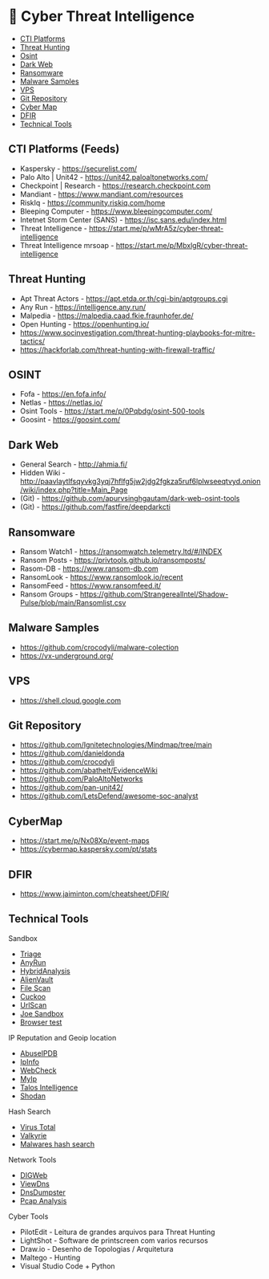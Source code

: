 # 🔎 Cyber Threat Intelligence 
* [CTI Platforms](#threat-intel)
* [Threat Hunting](#threat-hunting)
* [Osint](#Osint)
* [Dark Web](#dark-web)
* [Ransomware](#ransomware)
* [Malware Samples](#malware-samples)
* [VPS](#vps)
* [Git Repository](#git-repository)
* [Cyber Map](#cyber-map)
* [DFIR](#dfir)
* [Technical Tools](#technical-tools)

## CTI Platforms (Feeds) 

- Kaspersky - https://securelist.com/
- Palo Alto | Unit42 - https://unit42.paloaltonetworks.com/
- Checkpoint | Research - https://research.checkpoint.com
- Mandiant - https://www.mandiant.com/resources
- RiskIq - https://community.riskiq.com/home
- Bleeping Computer - https://www.bleepingcomputer.com/
- Intetnet Storm Center (SANS) - https://isc.sans.edu/index.html
- Threat Intelligence - https://start.me/p/wMrA5z/cyber-threat-intelligence
- Threat Intelligence mrsoap - https://start.me/p/MbxlgR/cyber-threat-intelligence

## Threat Hunting

- Apt Threat Actors - https://apt.etda.or.th/cgi-bin/aptgroups.cgi
- Any Run - https://intelligence.any.run/
- Malpedia - https://malpedia.caad.fkie.fraunhofer.de/
- Open Hunting - https://openhunting.io/
- https://www.socinvestigation.com/threat-hunting-playbooks-for-mitre-tactics/
- https://hackforlab.com/threat-hunting-with-firewall-traffic/

## OSINT

- Fofa - https://en.fofa.info/
- Netlas - https://netlas.io/
- Osint Tools - https://start.me/p/0Pqbdg/osint-500-tools
- Goosint - https://goosint.com/

## Dark Web

- General Search - http://ahmia.fi/
- Hidden Wiki - http://paavlaytlfsqyvkg3yqj7hflfg5jw2jdg2fgkza5ruf6lplwseeqtvyd.onion/wiki/index.php?title=Main_Page
- (Git) - https://github.com/apurvsinghgautam/dark-web-osint-tools
- (Git) - https://github.com/fastfire/deepdarkcti

## Ransomware

- Ransom Watch1 - https://ransomwatch.telemetry.ltd/#/INDEX
- Ransom Posts - https://privtools.github.io/ransomposts/
- Rasom-DB - https://www.ransom-db.com
- RansomLook - https://www.ransomlook.io/recent
- RansomFeed - https://www.ransomfeed.it/
- Ransom Groups - https://github.com/StrangerealIntel/Shadow-Pulse/blob/main/Ransomlist.csv

## Malware Samples 

- https://github.com/crocodyli/malware-colection
- https://vx-underground.org/

## VPS

- https://shell.cloud.google.com

## Git Repository

- https://github.com/Ignitetechnologies/Mindmap/tree/main
- https://github.com/danieldonda
- https://github.com/crocodyli
- https://github.com/abathelt/EvidenceWiki
- https://github.com/PaloAltoNetworks
- https://github.com/pan-unit42/
- https://github.com/LetsDefend/awesome-soc-analyst

## CyberMap
- https://start.me/p/Nx08Xp/event-maps
- https://cybermap.kaspersky.com/pt/stats

## DFIR

- https://www.jaiminton.com/cheatsheet/DFIR/

## Technical Tools

Sandbox
- [Triage](https://tria.ge/)
- [AnyRun](https://any.run/)
- [HybridAnalysis](https://www.hybrid-analysis.com/)
- [AlienVault](https://otx.alienvault.com/browse/global/pulses?include_inactive=0&sort=-modified&page=1)
- [File Scan](https://www.filescan.io/scan)
- [Cuckoo](https://sandbox.pikker.ee/)
- [UrlScan](https://urlscan.io/)
- [Joe Sandbox](https://www.joesandbox.com)
- [Browser test ](https://www.browserling.com/)

IP Reputation and Geoip location
- [AbuseIPDB](https://www.abuseipdb.com/) 
- [IpInfo](https://ipinfo.io/)
- [WebCheck](https://web-check.as93.net/)
- [MyIp](https://myip.ms/)
- [Talos Intelligence](https://talosintelligence.com/)
- [Shodan](https://www.shodan.io)


Hash Search
- [Virus Total](https://www.virustotal.com/)
- [Valkyrie](https://valkyrie.comodo.com/)
- [Malwares hash search](https://www.malwares.com)


Network Tools
- [DIGWeb](https://www.digwebinterface.com/)
- [ViewDns](https://viewdns.info/)
- [DnsDumpster](https://dnsdumpster.com/)
- [Pcap Analysis](https://apackets.com)


Cyber Tools
 - PilotEdit - Leitura de grandes arquivos para Threat Hunting
 - LightShot - Software de printscreen com varios recursos
 - Draw.io - Desenho de Topologias / Arquitetura
 - Maltego - Hunting
 - Visual Studio Code + Python


 
 
